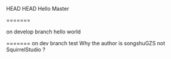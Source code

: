  HEAD
HEAD
Hello Master 

=======

on develop branch
hello world

=======
on dev branch
 test
Why the author is songshuGZS not SquirrelStudio ?

